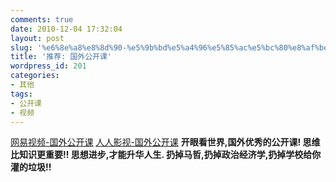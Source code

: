 ```yaml
---
comments: true
date: 2010-12-04 17:32:04
layout: post
slug: '%e6%8e%a8%e8%8d%90-%e5%9b%bd%e5%a4%96%e5%85%ac%e5%bc%80%e8%af%be'
title: '推荐: 国外公开课'
wordpress_id: 201
categories:
- 其他
tags:
- 公开课
- 视频
---
```


[网易视频-国外公开课](http://v.163.com/open/)
[人人影视-国外公开课](http://yyets.net/?mod=2&ac=list_resource&class=juji&type=29)
**开眼看世界,国外优秀的公开课! 思维比知识更重要!! 思想进步,才能升华人生. 扔掉马哲,扔掉政治经济学,扔掉学校给你灌的垃圾!!**
